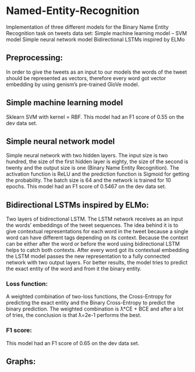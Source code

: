 # Named-Entity-Recognition
Implementation of three different models for the Binary Name Entity Recognition task on tweets data set: 
Simple machine learning model – SVM model 
Simple neural network model 
Bidirectional LSTMs inspired by ELMo
## Preprocessing: 
In order to give the tweets as an input to our models the words of the tweet should be represented as vectors, therefore every word got vector embedding by using genism’s pre-trained GloVe model.
## Simple machine learning model 
Sklearn SVM with kernel = RBF. 
This model had an F1 score of 0.55 on the dev data set.
## Simple neural network model 
Simple neural network with two hidden layers. The input size is two hundred, the size of the first hidden layer is eighty, the size of the second is twenty and the output size is one (Binary Name Entity Recognition). The activation function is ReLU and the prediction function is Sigmoid for getting the probability. The batch size is 64 and the network is trained for 10 epochs.
This model had an F1 score of 0.5467 on the dev data set.
## Bidirectional LSTMs inspired by ELMo: 
Two layers of bidirectional LSTM. The LSTM network receives as an input the words’ embeddings of the tweet sequences. The idea behind it is to give contextual representations for each word in the tweet because a single word can have different tags depending on its context. Because the context can be either after the word or before the word using bidirectional LSTM helps to catch both contexts. 
After every word got its contextual embedding the LSTM model passes the new representation to a fully connected network with two output layers. For better results, the model tries to predict the exact entity of the word and from it the binary entity. 
### Loss function:
 A weighted combination of two-loss functions, the Cross-Entropy for predicting the exact entity and the Binary Cross-Entropy to predict the binary prediction. The weighted combination is ƛ*CE + BCE and after a lot of tries, the conclusion is that ƛ=2e-1 performs the best.
### F1 score: 
This model had an F1 score of 0.65 on the dev data set.

## Graphs:
